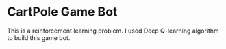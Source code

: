 # CartPole Game Bot

This is a reinforcement learning problem. I used Deep Q-learning algorithm to build this game bot. 

